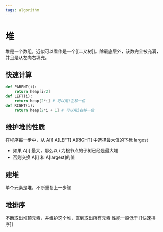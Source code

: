 ```yaml
---
tags: algorithm
---
```

# 堆

堆是一个数组，近似可以看作是一个[[二叉树]]。除最底层外，该数完全被充满，并且是从左向右填充。

## 快速计算

```python
def PARENT(i):
    return heap[i/2]
def LEFT(i):
    return heap[2*i] # 可以用i左移一位
def RIGHT(i):
    return heap[2*i + 1] # 可以用i右移一位
```

## 维护堆的性质

在程序每一步中，从 A[i] A[LEFT] A[RIGHT] 中选择最大值的下标 largest

- 如果 A[i] 最大，那么以 i 为根节点的子树已经是最大堆
- 否则交换 A[i] 和 A[largest]的值

## 建堆

单个元素是堆，不断重复上一步骤

## 堆排序

不断取出堆顶元素，并维护这个堆，直到取出所有元素 性能一般低于 [[快速排序]]
